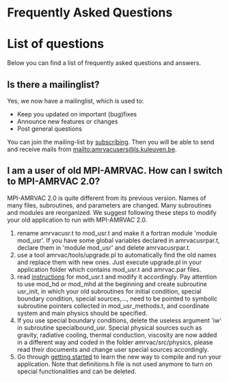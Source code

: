 # Frequently Asked Questions

# List of questions

Below you can find a list of frequently asked questions and answers.

## Is there a mailinglist?

Yes, we now have a mailinglist, which is used to:

* Keep you updated on important (bug)fixes
* Announce new features or changes
* Post general questions

You can join the mailing-list
by [subscribing](https://ls.kuleuven.be/cgi-bin/wa?SUBED1=AMRVACUSERS&A=1). Then
you will be able to send and receive mails
from <mailto:amrvacusers@ls.kuleuven.be>.

## I am a user of old MPI-AMRVAC. How can I switch to MPI-AMRVAC 2.0?

MPI-AMRVAC 2.0 is quite different from its previous version. Names of many files, 
subroutines, and parameters are changed. Many subroutines and modules are reorganized.
We suggest following these steps to modify your old application to run with
MPI-AMRVAC 2.0.

1. rename amrvacusr.t to mod_usr.t and make it a fortran module 'module mod_usr'. If you have some
   global variables declared in amrvacusrpar.t, declare them in 'module mod_usr' and delete amrvacusrpar.t.
2. use a tool amrvac/tools/upgrade.pl to automatically find the old names and replace them with new ones.
   Just execute upgrade.pl in your application folder which contains mod_usr.t and amrvac.par files.
3. read [instructions](amrvacusr.md) for mod_usr.t and modify it accordingly. Pay attention to use mod_hd or mod_mhd at the beginning
   and create subroutine usr_init, in which your old subroutines for initial condition, special boundary 
   condition, special sources,..., need to be pointed to symbolic subroutine pointers collected in mod_usr_methods.t,
   and coordinate system and main physics should be specified.
4. If you use special boundary conditions, delete the useless argument 'iw' in subroutine specialbound_usr. 
   Special physical sources such as gravity, radiative cooling, thermal conduction, 
   viscosity are now added in a different way and coded in the folder amrvac/src/physics, 
   please read their documents and change user special sources accordingly.
5. Go through [getting started](getting_started.md) to learn the new way to compile and run your application. Note that definitions.h file
   is not used anymore to turn on special functionalities and can be deleted.
